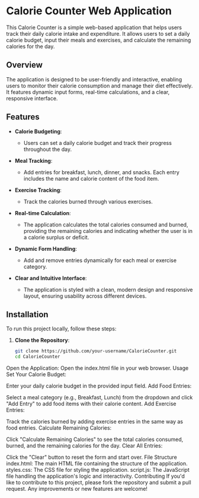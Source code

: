 # Calorie Counter Web Application

This Calorie Counter is a simple web-based application that helps users track their daily calorie intake and expenditure. It allows users to set a daily calorie budget, input their meals and exercises, and calculate the remaining calories for the day.

## Overview

The application is designed to be user-friendly and interactive, enabling users to monitor their calorie consumption and manage their diet effectively. It features dynamic input forms, real-time calculations, and a clear, responsive interface.

## Features

- **Calorie Budgeting**: 
  - Users can set a daily calorie budget and track their progress throughout the day.
  
- **Meal Tracking**: 
  - Add entries for breakfast, lunch, dinner, and snacks. Each entry includes the name and calorie content of the food item.

- **Exercise Tracking**: 
  - Track the calories burned through various exercises.

- **Real-time Calculation**: 
  - The application calculates the total calories consumed and burned, providing the remaining calories and indicating whether the user is in a calorie surplus or deficit.

- **Dynamic Form Handling**: 
  - Add and remove entries dynamically for each meal or exercise category.

- **Clear and Intuitive Interface**: 
  - The application is styled with a clean, modern design and responsive layout, ensuring usability across different devices.

## Installation

To run this project locally, follow these steps:

1. **Clone the Repository**:
   ```bash
   git clone https://github.com/your-username/CalorieCounter.git
   cd CalorieCounter
Open the Application:
Open the index.html file in your web browser.
Usage
Set Your Calorie Budget:

Enter your daily calorie budget in the provided input field.
Add Food Entries:

Select a meal category (e.g., Breakfast, Lunch) from the dropdown and click "Add Entry" to add food items with their calorie content.
Add Exercise Entries:

Track the calories burned by adding exercise entries in the same way as food entries.
Calculate Remaining Calories:

Click "Calculate Remaining Calories" to see the total calories consumed, burned, and the remaining calories for the day.
Clear All Entries:

Click the "Clear" button to reset the form and start over.
File Structure
index.html: The main HTML file containing the structure of the application.
styles.css: The CSS file for styling the application.
script.js: The JavaScript file handling the application's logic and interactivity.
Contributing
If you'd like to contribute to this project, please fork the repository and submit a pull request. Any improvements or new features are welcome!
